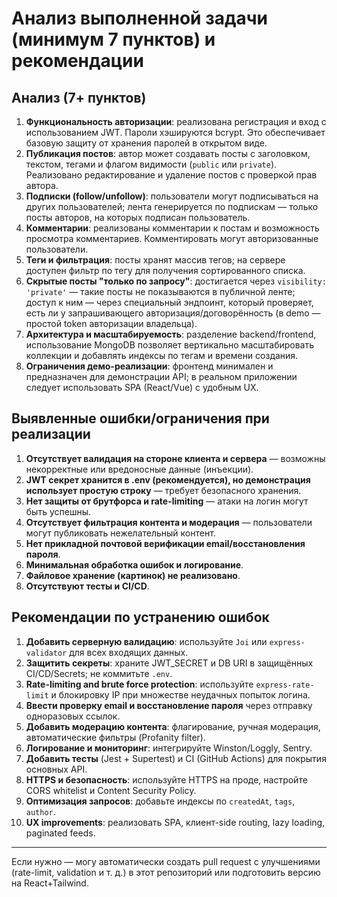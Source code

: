 # Анализ выполненной задачи (минимум 7 пунктов) и рекомендации

## Анализ (7+ пунктов)
1. **Функциональность авторизации**: реализована регистрация и вход с использованием JWT. Пароли хэшируются bcrypt. Это обеспечивает базовую защиту от хранения паролей в открытом виде.
2. **Публикация постов**: автор может создавать посты с заголовком, текстом, тегами и флагом видимости (`public` или `private`). Реализовано редактирование и удаление постов с проверкой прав автора.
3. **Подписки (follow/unfollow)**: пользователи могут подписываться на других пользователей; лента генерируется по подпискам — только посты авторов, на которых подписан пользователь.
4. **Комментарии**: реализованы комментарии к постам и возможность просмотра комментариев. Комментировать могут авторизованные пользователи.
5. **Теги и фильтрация**: посты хранят массив тегов; на сервере доступен фильтр по тегу для получения сортированного списка.
6. **Скрытые посты "только по запросу"**: достигается через `visibility: 'private'` — такие посты не показываются в публичной ленте; доступ к ним — через специальный эндпоинт, который проверяет, есть ли у запрашивающего авторизация/договорённость (в demo — простой token авторизации владельца).
7. **Архитектура и масштабируемость**: разделение backend/frontend, использование MongoDB позволяет вертикально масштабировать коллекции и добавлять индексы по тегам и времени создания.
8. **Ограничения демо-реализации**: фронтенд минимален и предназначен для демонстрации API; в реальном приложении следует использовать SPA (React/Vue) с удобным UX.

## Выявленные ошибки/ограничения при реализации
1. **Отсутствует валидация на стороне клиента и сервера** — возможны некорректные или вредоносные данные (инъекции).
2. **JWT секрет хранится в .env (рекомендуется), но демонстрация использует простую строку** — требует безопасного хранения.
3. **Нет защиты от брутфорса и rate-limiting** — атаки на логин могут быть успешны.
4. **Отсутствует фильтрация контента и модерация** — пользователи могут публиковать нежелательный контент.
5. **Нет прикладной почтовой верификации email/восстановления пароля**.
6. **Минимальная обработка ошибок и логирование**.
7. **Файловое хранение (картинок) не реализовано**.
8. **Отсутствуют тесты и CI/CD**.

## Рекомендации по устранению ошибок
1. **Добавить серверную валидацию**: используйте `Joi` или `express-validator` для всех входящих данных.
2. **Защитить секреты**: храните JWT_SECRET и DB URI в защищённых CI/CD/Secrets; не коммитьте `.env`.
3. **Rate-limiting and brute force protection**: используйте `express-rate-limit` и блокировку IP при множестве неудачных попыток логина.
4. **Ввести проверку email и восстановление пароля** через отправку одноразовых ссылок.
5. **Добавить модерацию контента**: флагирование, ручная модерация, автоматические фильтры (Profanity filter).
6. **Логирование и мониторинг**: интегрируйте Winston/Loggly, Sentry.
7. **Добавить тесты** (Jest + Supertest) и CI (GitHub Actions) для покрытия основных API.
8. **HTTPS и безопасность**: используйте HTTPS на проде, настройте CORS whitelist и Content Security Policy.
9. **Оптимизация запросов**: добавьте индексы по `createdAt`, `tags`, `author`.
10. **UX improvements**: реализовать SPA, клиент-side routing, lazy loading, paginated feeds.

---

Если нужно — могу автоматически создать pull request с улучшениями (rate-limit, validation и т. д.) в этот репозиторий или подготовить версию на React+Tailwind.
